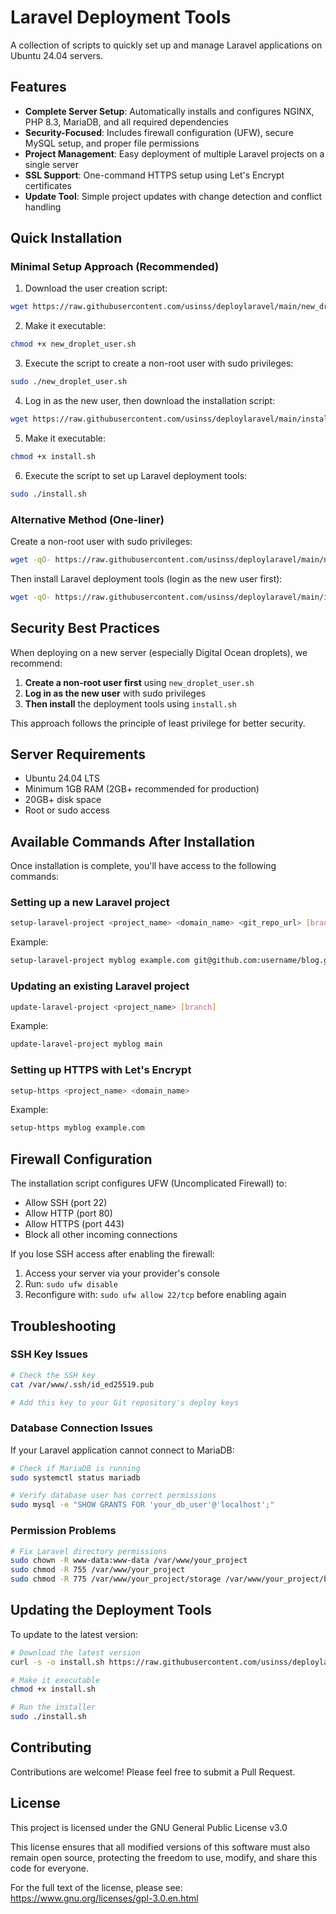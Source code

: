 # Laravel Deployment Tools

A collection of scripts to quickly set up and manage Laravel applications on Ubuntu 24.04 servers.

## Features

- **Complete Server Setup**: Automatically installs and configures NGINX, PHP 8.3, MariaDB, and all required dependencies
- **Security-Focused**: Includes firewall configuration (UFW), secure MySQL setup, and proper file permissions
- **Project Management**: Easy deployment of multiple Laravel projects on a single server
- **SSL Support**: One-command HTTPS setup using Let's Encrypt certificates
- **Update Tool**: Simple project updates with change detection and conflict handling

## Quick Installation

### Minimal Setup Approach (Recommended)

1. Download the user creation script:
```bash
wget https://raw.githubusercontent.com/usinss/deploylaravel/main/new_droplet_user.sh
```

2. Make it executable:
```bash
chmod +x new_droplet_user.sh
```

3. Execute the script to create a non-root user with sudo privileges:
```bash
sudo ./new_droplet_user.sh
```

4. Log in as the new user, then download the installation script:
```bash
wget https://raw.githubusercontent.com/usinss/deploylaravel/main/install.sh
```

5. Make it executable:
```bash
chmod +x install.sh
```

6. Execute the script to set up Laravel deployment tools:
```bash
sudo ./install.sh
```

### Alternative Method (One-liner)

Create a non-root user with sudo privileges:
```bash
wget -qO- https://raw.githubusercontent.com/usinss/deploylaravel/main/new_droplet_user.sh | sudo bash
```

Then install Laravel deployment tools (login as the new user first):
```bash
wget -qO- https://raw.githubusercontent.com/usinss/deploylaravel/main/install.sh | sudo bash
```

## Security Best Practices

When deploying on a new server (especially Digital Ocean droplets), we recommend:

1. **Create a non-root user first** using `new_droplet_user.sh`
2. **Log in as the new user** with sudo privileges
3. **Then install** the deployment tools using `install.sh`

This approach follows the principle of least privilege for better security.

## Server Requirements

- Ubuntu 24.04 LTS
- Minimum 1GB RAM (2GB+ recommended for production)
- 20GB+ disk space
- Root or sudo access

## Available Commands After Installation

Once installation is complete, you'll have access to the following commands:

### Setting up a new Laravel project

```bash
setup-laravel-project <project_name> <domain_name> <git_repo_url> [branch]
```

Example:
```bash
setup-laravel-project myblog example.com git@github.com:username/blog.git main
```

### Updating an existing Laravel project

```bash
update-laravel-project <project_name> [branch]
```

Example:
```bash
update-laravel-project myblog main
```

### Setting up HTTPS with Let's Encrypt

```bash
setup-https <project_name> <domain_name>
```

Example:
```bash
setup-https myblog example.com
```

## Firewall Configuration

The installation script configures UFW (Uncomplicated Firewall) to:

- Allow SSH (port 22)
- Allow HTTP (port 80)
- Allow HTTPS (port 443)
- Block all other incoming connections

If you lose SSH access after enabling the firewall:
1. Access your server via your provider's console
2. Run: `sudo ufw disable`
3. Reconfigure with: `sudo ufw allow 22/tcp` before enabling again

## Troubleshooting

### SSH Key Issues
```bash
# Check the SSH key
cat /var/www/.ssh/id_ed25519.pub

# Add this key to your Git repository's deploy keys
```

### Database Connection Issues
If your Laravel application cannot connect to MariaDB:
```bash
# Check if MariaDB is running
sudo systemctl status mariadb

# Verify database user has correct permissions
sudo mysql -e "SHOW GRANTS FOR 'your_db_user'@'localhost';"
```

### Permission Problems
```bash
# Fix Laravel directory permissions
sudo chown -R www-data:www-data /var/www/your_project
sudo chmod -R 755 /var/www/your_project
sudo chmod -R 775 /var/www/your_project/storage /var/www/your_project/bootstrap/cache
```

## Updating the Deployment Tools

To update to the latest version:

```bash
# Download the latest version
curl -s -o install.sh https://raw.githubusercontent.com/usinss/deploylaravel/main/install.sh

# Make it executable
chmod +x install.sh

# Run the installer
sudo ./install.sh
```

## Contributing

Contributions are welcome! Please feel free to submit a Pull Request.

## License

This project is licensed under the GNU General Public License v3.0

This license ensures that all modified versions of this software must also remain open source, protecting the freedom to use, modify, and share this code for everyone.

For the full text of the license, please see: https://www.gnu.org/licenses/gpl-3.0.en.html
